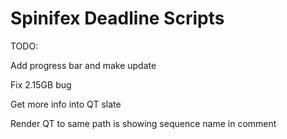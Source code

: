 Spinifex Deadline Scripts
====

TODO:

Add progress bar and make update

Fix 2.15GB bug

Get more info into QT slate

Render QT to same path is showing sequence name in comment

